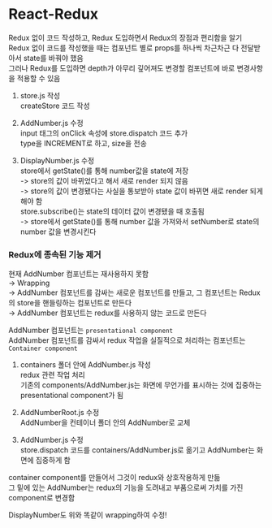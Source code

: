 # React-Redux

Redux 없이 코드 작성하고, Redux 도입하면서 Redux의 장점과 편리함을 알기  
Redux 없이 코드를 작성했을 때는 컴포넌트 별로 props를 하나씩 차근차근 다 전달받아서 state를 바꿔야 했음  
그러나 Redux를 도입하면 depth가 아무리 깊어져도 변경할 컴포넌트에 바로 변경사항을 적용할 수 있음

1. store.js 작성  
   createStore 코드 작성

2. AddNumber.js 수정  
   input 태그의 onClick 속성에 store.dispatch 코드 추가  
   type을 INCREMENT로 하고, size을 전송

3. DisplayNumber.js 수정  
   store에서 getState()를 통해 number값을 state에 저장  
   -> store의 값이 바뀌었다고 해서 새로 render 되지 않음  
   -> store의 값이 변경됐다는 사실을 통보받아 state 값이 바뀌면 새로 render 되게 해야 함  
   store.subscribe()는 state의 데이터 값이 변경됐을 때 호출됨  
   -> store에서 getState()를 통해 number 값을 가져와서 setNumber로 state의 number 값을 변경시킨다

### Redux에 종속된 기능 제거

현재 AddNumber 컴포넌트는 재사용하지 못함  
→ Wrapping  
→ AddNumber 컴포넌트를 감싸는 새로운 컴포넌트를 만들고, 그 컴포넌트는 Redux의 store을 핸들링하는 컴포넌트로 만든다  
→ AddNumber 컴포넌트는 redux를 사용하지 않는 코드로 만든다

AddNumber 컴포넌트는 `presentational component`  
AddNumber 컴포넌트를 감싸서 redux 작업을 실질적으로 처리하는 컴포넌트는 `Container component`

1. containers 폴더 안에 AddNumber.js 작성  
   redux 관련 작업 처리  
   기존의 components/AddNumber.js는 화면에 무언가를 표시하는 것에 집중하는 presentational component가 됨

2. AddNumberRoot.js 수정  
   AddNumber을 컨테이너 폴더 안의 AddNumber로 교체

3. AddNumber.js 수정  
   store.dispatch 코드를 containers/AddNumber.js로 옮기고 AddNumber는 화면에 집중하게 함

container component를 만들어서 그것이 redux와 상호작용하게 만듦  
그 밑에 있는 AddNumber는 redux의 기능을 도려내고 부품으로써 가치를 가진 component로 변경함

DisplayNumber도 위와 똑같이 wrapping하여 수정!
